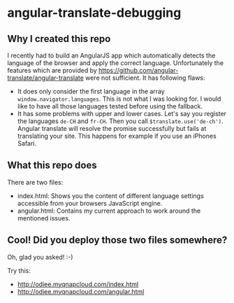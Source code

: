 # angular-translate-debugging

## Why I created this repo
I recently had to build an AngularJS app which automatically detects the
language of the browser and apply the correct language. Unfortunately the
features which are provided by https://github.com/angular-translate/angular-translate
were not sufficient. It has following flaws:

- It does only consider the first language in the array `window.navigator.languages`. This is not what I was looking for. I would like to have all those languages tested before using the fallback.
- It has some problems with upper and lower cases. Let's say you register the languages `de-CH` and `fr-CH`. Then you call `$translate.use('de-ch')`. Angular translate will resolve the promise successfully but fails at translating your site. This happens for example if you use an iPhones Safari.

## What this repo does

There are two files:

- index.html: Shows you the content of different language settings accessible from your browsers JavaScript engine.
- angular.html: Contains my current approach to work around the mentioned issues.

## Cool! Did you deploy those two files somewhere?

Oh, glad you asked! :-)

Try this:

- http://odiee.myqnapcloud.com/index.html
- http://odiee.myqnapcloud.com/angular.html
